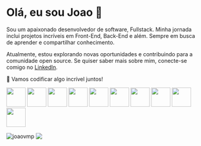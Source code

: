 # Olá, eu sou Joao 👋

<p>Sou um apaixonado desenvolvedor de software, Fullstack. Minha jornada inclui projetos incríveis em Front-End, Back-End e além. Sempre em busca de aprender e compartilhar conhecimento.</p>

<p>Atualmente, estou explorando novas oportunidades e contribuindo para a comunidade open source. Se quiser saber mais sobre mim, conecte-se comigo no <a href="https://www.linkedin.com/in/joaovictormp" target="_blank">LinkedIn</a>.</p>

<p>🚀 Vamos codificar algo incrível juntos!</p>

<p>
 
 <img height="50" width="50" src="https://cdn.jsdelivr.net/gh/devicons/devicon/icons/typescript/typescript-original.svg" />
 <img height="50" width="50" src="https://cdn.jsdelivr.net/gh/devicons/devicon/icons/javascript/javascript-original.svg" />
 <img height="50" width="50" src="https://cdn.jsdelivr.net/gh/devicons/devicon/icons/ionic/ionic-original.svg" />
 <img height="50" width="50" src="https://cdn.jsdelivr.net/gh/devicons/devicon/icons/angularjs/angularjs-original.svg" />
 <img height="50" width="50" src="https://cdn.jsdelivr.net/gh/devicons/devicon/icons/firebase/firebase-plain-wordmark.svg" />
 <img height="50" width="50" src="https://cdn.jsdelivr.net/gh/devicons/devicon/icons/html5/html5-original.svg" />
 <img height="50" width="50" src="https://cdn.jsdelivr.net/gh/devicons/devicon/icons/css3/css3-original.svg" />
 <img height="50" width="50" src="https://cdn.jsdelivr.net/gh/devicons/devicon/icons/nodejs/nodejs-plain-wordmark.svg" />
 <img height="50" width="50" src="https://cdn.jsdelivr.net/gh/devicons/devicon/icons/react/react-original-wordmark.svg" />
 <img height="50" width="50" src="https://cdn.jsdelivr.net/gh/devicons/devicon@latest/icons/nestjs/nestjs-original-wordmark.svg" />






</p>



<p><img align="center" src="https://github-readme-stats.vercel.app/api/top-langs?username=joaovmp&show_icons=true&locale=en&layout=compact" alt="joaovmp" />
   <img align="center" src="https://github-readme-stats.vercel.app/api?username=anuraghazra&theme=dark&show_icons=true")
</p>


<!--<p><img align="center" src="https://github-readme-stats.vercel.app/api?username=joaovmp&show_icons=true&locale=en" alt="joaovmp" /></p>-->


<h2>&nbsp</h2>


<!-- STREAKS SCORE  <p><img align="center" src="https://github-readme-streak-stats.herokuapp.com/?user=joaovmp&" alt="joaovmp" /></p>
<!--
**joaovmp/joaovmp** is a ✨ _special_ ✨ repository because its `README.md` (this file) appears on your GitHub profile.

Here are some ideas to get you started:

- 🔭 I’m currently working on ...
- 🌱 I’m currently learning ...
- 👯 I’m looking to collaborate on ...
- 🤔 I’m looking for help with ...
- 💬 Ask me about ...
- 📫 How to reach me: ...
- 😄 Pronouns: ...
- ⚡ Fun fact: ...
-->
